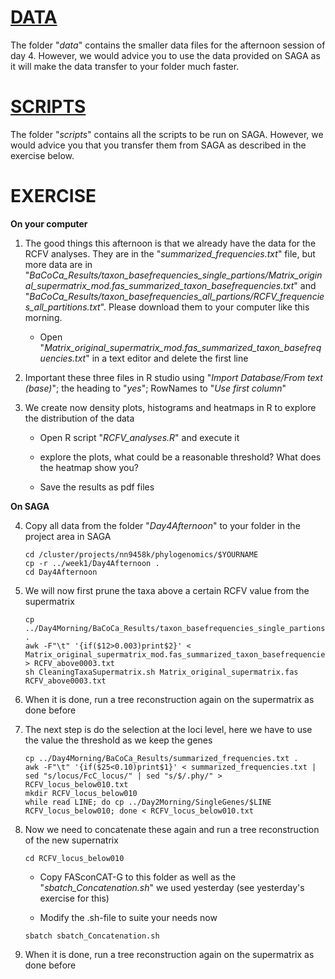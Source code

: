 # [DATA](data)
The folder "_data_" contains the smaller data files for the afternoon session of day 4. However, we would advice you to use the data provided on SAGA as it will make the data transfer to your folder much faster. 

# [SCRIPTS](scripts)
The folder "_scripts_" contains all the scripts to be run on SAGA. However, we would advice you that you transfer them from SAGA as described in the exercise below.

# EXERCISE
**On your computer**

1. The good things this afternoon is that we already have the data for the RCFV analyses. They are in the "_summarized_frequencies.txt_" file, but more data are in "_BaCoCa_Results/taxon_basefrequencies_single_partions/Matrix_original_supermatrix_mod.fas_summarized_taxon_basefrequencies.txt_" and "_BaCoCa_Results/taxon_basefrequencies_all_partions/RCFV_frequencies_all_partitions.txt_". Please download them to your computer like this morning.
	
	* Open "_Matrix_original_supermatrix_mod.fas_summarized_taxon_basefrequencies.txt_" in a text editor and delete the first line
	
2. Important these three files in R studio using "_Import Database/From text (base)_"; the heading to "_yes_"; RowNames to "_Use first column_"

3. We create now density plots, histograms and heatmaps in R to explore the distribution of the data

	* Open R script "_RCFV_analyses.R_" and execute it
	
	* explore the plots, what could be a reasonable threshold? What does the heatmap show you?
	
	* Save the results as pdf files

**On SAGA**

4. Copy all data from the folder "_Day4Afternoon_" to your folder in the project area in SAGA
	
	```
	cd /cluster/projects/nn9458k/phylogenomics/$YOURNAME
	cp -r ../week1/Day4Afternoon .
	cd Day4Afternoon
	```
	
5. We will now first prune the taxa above a certain RCFV value from the supermatrix
	
	```
	cp ../Day4Morning/BaCoCa_Results/taxon_basefrequencies_single_partions/Matrix_original_supermatrix_mod.fas_summarized_taxon_basefrequencies.txt .
	awk -F"\t" '{if($12>0.003)print$2}' < Matrix_original_supermatrix_mod.fas_summarized_taxon_basefrequencies.txt > RCFV_above0003.txt
	sh CleaningTaxaSupermatrix.sh Matrix_original_supermatrix.fas RCFV_above0003.txt
	```
	
6. When it is done, run a tree reconstruction again on the supermatrix as done before

7. The next step is do the selection at the loci level, here we have to use the value the threshold as we keep the genes
	
	```
	cp ../Day4Morning/BaCoCa_Results/summarized_frequencies.txt .
	awk -F"\t" '{if($25<0.10)print$1}' < summarized_frequencies.txt | sed "s/locus/FcC_locus/" | sed "s/$/.phy/" > RCFV_locus_below010.txt
	mkdir RCFV_locus_below010
	while read LINE; do cp ../Day2Morning/SingleGenes/$LINE RCFV_locus_below010; done < RCFV_locus_below010.txt
	```
	
8. Now we need to concatenate these again and run a tree reconstruction of the new supernatrix
	
	```
	cd RCFV_locus_below010
	```
	
	* Copy FASconCAT-G to this folder as well as the "_sbatch_Concatenation.sh_" we used yesterday (see yesterday's exercise for this) 
	
	* Modify the .sh-file to suite your needs now
	
	```
	sbatch sbatch_Concatenation.sh
	```
	
9. When it is done, run a tree reconstruction again on the supermatrix as done before


